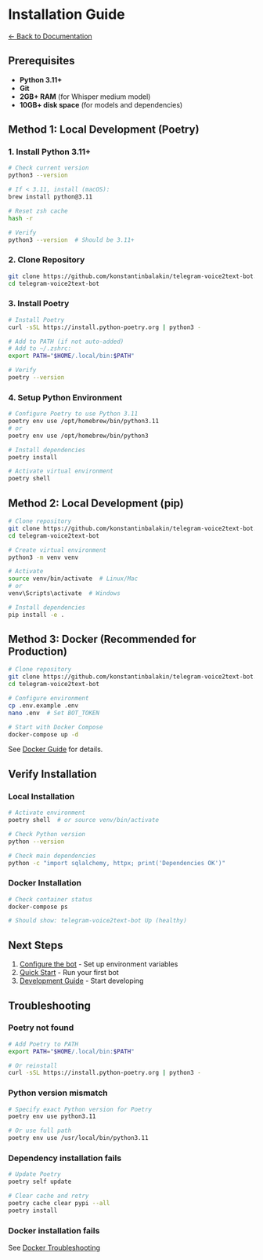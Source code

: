 # Installation Guide

[← Back to Documentation](../README.md)

## Prerequisites

- **Python 3.11+**
- **Git**
- **2GB+ RAM** (for Whisper medium model)
- **10GB+ disk space** (for models and dependencies)

## Method 1: Local Development (Poetry)

### 1. Install Python 3.11+

```bash
# Check current version
python3 --version

# If < 3.11, install (macOS):
brew install python@3.11

# Reset zsh cache
hash -r

# Verify
python3 --version  # Should be 3.11+
```

### 2. Clone Repository

```bash
git clone https://github.com/konstantinbalakin/telegram-voice2text-bot.git
cd telegram-voice2text-bot
```

### 3. Install Poetry

```bash
# Install Poetry
curl -sSL https://install.python-poetry.org | python3 -

# Add to PATH (if not auto-added)
# Add to ~/.zshrc:
export PATH="$HOME/.local/bin:$PATH"

# Verify
poetry --version
```

### 4. Setup Python Environment

```bash
# Configure Poetry to use Python 3.11
poetry env use /opt/homebrew/bin/python3.11
# or
poetry env use /opt/homebrew/bin/python3

# Install dependencies
poetry install

# Activate virtual environment
poetry shell
```

## Method 2: Local Development (pip)

```bash
# Clone repository
git clone https://github.com/konstantinbalakin/telegram-voice2text-bot.git
cd telegram-voice2text-bot

# Create virtual environment
python3 -m venv venv

# Activate
source venv/bin/activate  # Linux/Mac
# or
venv\Scripts\activate  # Windows

# Install dependencies
pip install -e .
```

## Method 3: Docker (Recommended for Production)

```bash
# Clone repository
git clone https://github.com/konstantinbalakin/telegram-voice2text-bot.git
cd telegram-voice2text-bot

# Configure environment
cp .env.example .env
nano .env  # Set BOT_TOKEN

# Start with Docker Compose
docker-compose up -d
```

See [Docker Guide](../deployment/docker.md) for details.

## Verify Installation

### Local Installation

```bash
# Activate environment
poetry shell  # or source venv/bin/activate

# Check Python version
python --version

# Check main dependencies
python -c "import sqlalchemy, httpx; print('Dependencies OK')"
```

### Docker Installation

```bash
# Check container status
docker-compose ps

# Should show: telegram-voice2text-bot Up (healthy)
```

## Next Steps

1. [Configure the bot](configuration.md) - Set up environment variables
2. [Quick Start](quick-start.md) - Run your first bot
3. [Development Guide](../development/testing.md) - Start developing

## Troubleshooting

### Poetry not found

```bash
# Add Poetry to PATH
export PATH="$HOME/.local/bin:$PATH"

# Or reinstall
curl -sSL https://install.python-poetry.org | python3 -
```

### Python version mismatch

```bash
# Specify exact Python version for Poetry
poetry env use python3.11

# Or use full path
poetry env use /usr/local/bin/python3.11
```

### Dependency installation fails

```bash
# Update Poetry
poetry self update

# Clear cache and retry
poetry cache clear pypi --all
poetry install
```

### Docker installation fails

See [Docker Troubleshooting](../deployment/docker.md#troubleshooting)
